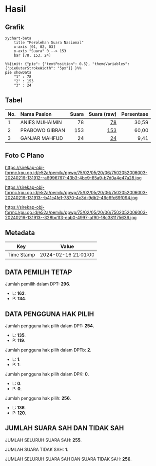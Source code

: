 # Hasil

## Grafik

```mermaid
xychart-beta
    title "Perolehan Suara Nasional"
    x-axis [01, 02, 03]
    y-axis "Suara" 0 --> 153
    bar [78, 153, 24]
```

```mermaid
%%{init: {"pie": {"textPosition": 0.5}, "themeVariables": {"pieOuterStrokeWidth": "5px"}} }%%
pie showData
    "1" : 78
    "2" : 153
    "3" : 24
```

## Tabel

| No. | Nama Paslon    | Suara | Suara (raw) | Persentase |
|:--- |:-------------- | -----:| -----------:| ----------:|
| 1   | ANIES MUHAIMIN | 78    | [78][p-1]   | 30,59      |
| 2   | PRABOWO GIBRAN | 153   | [153][p-2]  | 60,00      |
| 3   | GANJAR MAHFUD  | 24    | [24][p-3]   | 9,41       |


[p-1]: https://github.com/gigit-pemilu/pemilu-2024/blob/main/pilpres/hitung-suara/sub/75-gorontalo/sub/02-boalemo/sub/05-mananggu/sub/2006-buti/sub/003-tps/sub/paslon-1.txt
[p-2]: https://github.com/gigit-pemilu/pemilu-2024/blob/main/pilpres/hitung-suara/sub/75-gorontalo/sub/02-boalemo/sub/05-mananggu/sub/2006-buti/sub/003-tps/sub/paslon-2.txt
[p-3]: https://github.com/gigit-pemilu/pemilu-2024/blob/main/pilpres/hitung-suara/sub/75-gorontalo/sub/02-boalemo/sub/05-mananggu/sub/2006-buti/sub/003-tps/sub/paslon-3.txt

## Foto C Plano

https://sirekap-obj-formc.kpu.go.id/e52a/pemilu/ppwp/75/02/05/20/06/7502052006003-20240216-131912--a6996767-43b3-4bc9-85a9-b7d0a4e47a28.jpg

https://sirekap-obj-formc.kpu.go.id/e52a/pemilu/ppwp/75/02/05/20/06/7502052006003-20240216-131913--b41c4fe1-7870-4c3d-9db2-46c6fc69f094.jpg

https://sirekap-obj-formc.kpu.go.id/e52a/pemilu/ppwp/75/02/05/20/06/7502052006003-20240216-131913--328bc1f3-eab0-4997-af90-18c381175636.jpg


## Metadata

| Key        | Value               |
| ---------- | ------------------- |
| Time Stamp | 2024-02-16 21:01:00 |


## DATA PEMILIH TETAP

Jumlah pemilih dalam DPT: **296**.
 * L: **162**.
 * P: **134**.

## DATA PENGGUNA HAK PILIH

Jumlah pengguna hak pilih dalam DPT: **254**.
 * L: **135**.
 * P: **119**.

Jumlah pengguna hak pilih dalam DPTb: **2**.
 * L: **1**.
 * P: **1**.

Jumlah pengguna hak pilih dalam DPK: **0**.
 * L: **0**.
 * P: **0**.

Jumlah pengguna hak pilih: **256**.
 * L: **136**.
 * P: **120**.

## JUMLAH SUARA SAH DAN TIDAK SAH

JUMLAH SELURUH SUARA SAH: **255**.

JUMLAH SUARA TIDAK SAH: **1**.

JUMLAH SELURUH SUARA SAH DAN SUARA TIDAK SAH: **256**.


